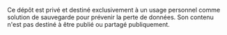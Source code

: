 Ce dépôt est privé et destiné exclusivement à un usage personnel comme solution de sauvegarde pour prévenir la perte de données. Son contenu n'est pas destiné à être publié ou partagé publiquement.
